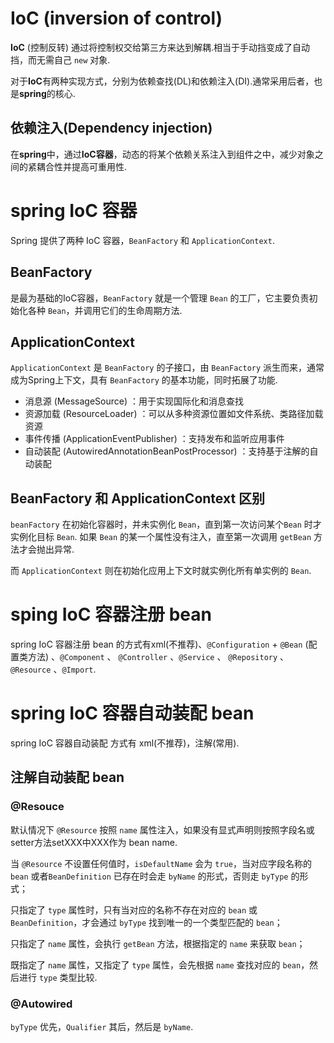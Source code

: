 # IoC (inversion of control)  

**IoC** (控制反转) 通过将控制权交给第三方来达到解耦.相当于手动挡变成了自动挡，而无需自己 `new` 对象.  

对于**IoC**有两种实现方式，分别为依赖查找(DL)和依赖注入(DI).通常采用后者，也是**spring**的核心.

## 依赖注入(Dependency injection)  

在**spring**中，通过**IoC容器**，动态的将某个依赖关系注入到组件之中，减少对象之间的紧耦合性并提高可重用性.  

# spring IoC 容器 

Spring 提供了两种 IoC 容器，`BeanFactory` 和 `ApplicationContext`.

## BeanFactory 

是最为基础的IoC容器，`BeanFactory` 就是一个管理 `Bean` 的工厂，它主要负责初始化各种  `Bean`，并调用它们的生命周期方法. 

## ApplicationContext  

`ApplicationContext` 是 `BeanFactory` 的子接口，由 `BeanFactory` 派生而来，通常成为Spring上下文，具有 `BeanFactory` 的基本功能，同时拓展了功能.

- 消息源 (MessageSource) ：用于实现国际化和消息查找
- 资源加载 (ResourceLoader) ：可以从多种资源位置如文件系统、类路径加载资源
- 事件传播 (ApplicationEventPublisher) ：支持发布和监听应用事件
- 自动装配 (AutowiredAnnotationBeanPostProcessor) ：支持基于注解的自动装配

## BeanFactory 和 ApplicationContext 区别  

`beanFactory` 在初始化容器时，并未实例化 `Bean`，直到第一次访问某个`Bean` 时才实例化目标 `Bean`. 如果 `Bean` 的某一个属性没有注入，直至第一次调用 `getBean` 方法才会抛出异常. 

而 `ApplicationContext` 则在初始化应用上下文时就实例化所有单实例的 `Bean`.

# sping IoC 容器注册 bean 

spring IoC 容器注册 bean 的方式有xml(不推荐)、`@Configuration` + `@Bean` (配置类方法) 、`@Component` 、 `@Controller` 、`@Service` 、 `@Repository` 、 `@Resource` 、`@Import`.
# spring IoC 容器自动装配 bean 

spring IoC 容器自动装配 方式有 xml(不推荐)，注解(常用).  

## 注解自动装配 bean  

### @Resouce 

默认情况下 `@Resource` 按照 `name` 属性注入，如果没有显式声明则按照字段名或setter方法setXXX中XXX作为 bean name.  

当 `@Resource` 不设置任何值时，`isDefaultName` 会为 `true`，当对应字段名称的 `bean` 或者`BeanDefinition` 已存在时会走 `byName` 的形式，否则走 `byType` 的形式；

只指定了 `type` 属性时，只有当对应的名称不存在对应的 `bean` 或 `BeanDefinition`，才会通过 `byType` 找到唯一的一个类型匹配的 `bean`；

只指定了 `name` 属性，会执行 `getBean` 方法，根据指定的 `name` 来获取 `bean`；

既指定了 `name` 属性，又指定了 `type` 属性，会先根据 `name` 查找对应的 `bean`，然后进行 `type` 类型比较. 

### @Autowired 

`byType` 优先，`Qualifier` 其后，然后是 `byName`.